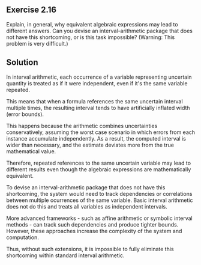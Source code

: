 ## Exercise 2.16

Explain, in general, why equivalent algebraic expressions may lead to different answers. Can you devise an interval-arithmetic package that does not have this shortcoming, or is this task impossible? (Warning: This problem is very difficult.)

## Solution

In interval arithmetic, each occurrence of a variable representing uncertain quantity is treated as if it were independent, even if it's the same variable repeated.

This means that when a formula references the same uncertain interval multiple times, the resulting interval tends to have artificially inflated width (error bounds).

This happens because the arithmetic combines uncertainties conservatively, assuming the worst case scenario in which errors from each instance accumulate independently. As a result, the computed interval is wider than necessary, and the estimate deviates more from the true mathematical value.

Therefore, repeated references to the same uncertain variable may lead to different results even though the algebraic expressions are mathematically equivalent.

To devise an interval-arithmetic package that does not have this shortcoming, the system would need to track dependencies or correlations between multiple ocurrences of the same variable. Basic interval arithmetic does not do this and treats all variables as independent intervals.

More advanced frameworks - such as affine arithmetic or symbolic interval methods - can track such dependencies and produce tighter bounds. However, these approaches increase the complexity of the system and computation.

Thus, without such extensions, it is impossible to fully eliminate this shortcoming within standard interval arithmetic.
